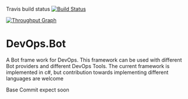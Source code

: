 Travis build status [![Build Status](https://travis-ci.org/pmsudhi/DevOps.Bot.svg?branch=master)](https://travis-ci.org/pmsudhi/DevOps.Bot.svg?branch=master)

[![Throughput Graph](https://graphs.waffle.io/pmsudhi/DevOps.Bot/throughput.svg)](https://waffle.io/pmsudhi/DevOps.Bot/metrics/throughput)

# DevOps.Bot
A Bot frame work for DevOps. This framework can be used with different Bot providers and different DevOps Tools. The current framework is implemented in c#, but contribution towards implementing different languages are welcome

Base Commit expect soon

